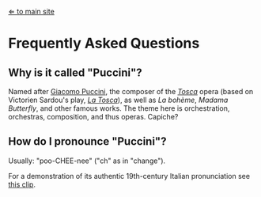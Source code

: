 [⇐ to main site](https://puccini.cloud)

Frequently Asked Questions
==========================

Why is it called "Puccini"?
---------------------------

Named after [Giacomo Puccini](https://en.wikipedia.org/wiki/Giacomo_Puccini), the composer of the [*Tosca*](https://en.wikipedia.org/wiki/Tosca) opera (based on Victorien Sardou's play, [*La Tosca*](https://en.wikipedia.org/wiki/La_Tosca)), as well as *La bohème*, *Madama Butterfly*, and other famous works. The theme here is orchestration, orchestras, composition, and thus operas. Capiche?

How do I pronounce "Puccini"?
-----------------------------

Usually: "poo-CHEE-nee" ("ch" as in "change").

For a demonstration of its authentic 19th-century Italian pronunciation see [this clip](https://www.youtube.com/watch?v=dQw4w9WgXcQ).
